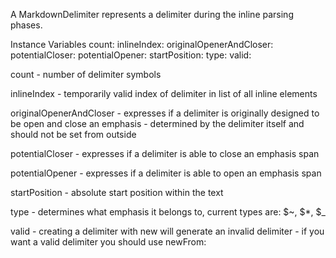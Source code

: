 A MarkdownDelimiter represents a delimiter during the inline parsing phases.

Instance Variables
count: <SmallInteger>
inlineIndex: <SmallInteger>
originalOpenerAndCloser: <Boolean>
potentialCloser: <Boolean>
potentialOpener: <Boolean>
startPosition: <SmallInteger>
type: <Character>
valid: <Boolean>

count - number of delimiter symbols

inlineIndex - temporarily valid index of delimiter in list of all inline elements

originalOpenerAndCloser - expresses if a delimiter is originally designed to be open and close an emphasis - determined by the delimiter itself and should not be set from outside

potentialCloser - expresses if a delimiter is able to close an emphasis span

potentialOpener - expresses if a delimiter is able to open an emphasis span

startPosition - absolute start position within the text

type - determines what emphasis it belongs to, current types are: $~, $\*, $\_

valid - creating a delimiter with new will generate an invalid delimiter - if you want a valid delimiter you should use newFrom:
